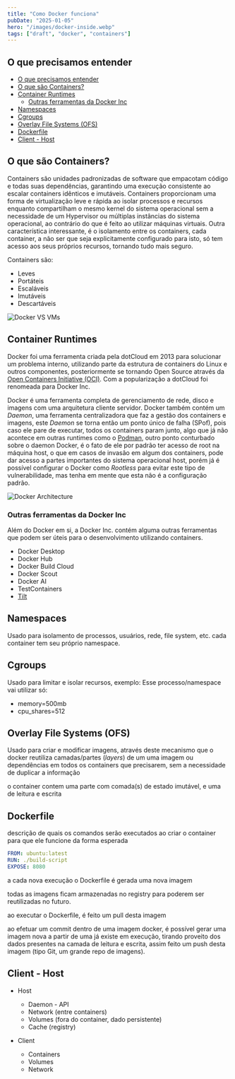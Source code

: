 ```yaml
---
title: "Como Docker funciona"
pubDate: "2025-01-05"
hero: "/images/docker-inside.webp"
tags: ["draft", "docker", "containers"]
---
```


## O que precisamos entender

- [O que precisamos entender](#o-que-precisamos-entender)
- [O que são Containers?](#o-que-são-containers)
- [Container Runtimes](#container-runtimes)
  - [Outras ferramentas da Docker Inc](#outras-ferramentas-da-docker-inc)
- [Namespaces](#namespaces)
- [Cgroups](#cgroups)
- [Overlay File Systems (OFS)](#overlay-file-systems-ofs)
- [Dockerfile](#dockerfile)
- [Client - Host](#client---host)

## O que são Containers?

Containers são unidades padronizadas de software que empacotam código e todas suas dependências, garantindo uma execução consistente ao escalar containers idênticos e imutáveis. Containers proporcionam uma forma de virtualização leve e rápida ao isolar processos e recursos enquanto compartilham o mesmo kernel do sistema operacional sem a necessidade de um Hypervisor ou múltiplas instâncias do sistema operacional, ao contrário do que é feito ao utilizar máquinas virtuais. Outra característica interessante, é o isolamento entre os containers, cada container, a não ser que seja explicitamente configurado para isto, só tem acesso aos seus próprios recursos, tornando tudo mais seguro.

Containers são:

- Leves
- Portáteis
- Escaláveis
- Imutáveis
- Descartáveis

![Docker VS VMs](/images/docker-vs-vm.webp)

## Container Runtimes

Docker foi uma ferramenta criada pela dotCloud em 2013 para solucionar um problema interno, utilizando parte da estrutura de containers do Linux e outros componentes, posteriormente se tornando Open Source através da [Open Containers Initiative (OCI)](https://opencontainers.org/). Com a popularização a dotCloud foi renomeada para Docker Inc.

Docker é uma ferramenta completa de gerenciamento de rede, disco e imagens com uma arquitetura cliente servidor. Docker também contém um *Daemon*, uma ferramenta centralizadora que faz a gestão dos containers e imagens, este *Daemon* se torna então um ponto único de falha (SPof), pois caso ele pare de executar, todos os containers param junto, algo que já não acontece em outras runtimes como o [Podman](https://podman.io/), outro ponto conturbado sobre o daemon Docker, é o fato de ele por padrão ter acesso de root na máquina host, o que em casos de invasão em algum dos containers, pode dar acesso a partes importantes do sistema operacional host, porém já é possível configurar o Docker como *Rootless* para evitar este tipo de vulnerabilidade, mas tenha em mente que esta não é a configuração padrão.

![Docker Architecture](/images/docker-architecture.webp)

### Outras ferramentas da Docker Inc

Além do Docker em si, a Docker Inc. contém alguma outras ferramentas que podem ser úteis para o desenvolvimento utilizando containers.

- Docker Desktop
- Docker Hub
- Docker Build Cloud
- Docker Scout
- Docker AI
- TestContainers
- [Tilt](https://tilt.dev/)

## Namespaces

Usado para isolamento de processos, usuários, rede, file system, etc.
cada container tem seu próprio namespace.

## Cgroups

Usado para limitar e isolar recursos, exemplo: Esse processo/namespace vai utilizar só:

- memory=500mb
- cpu_shares=512

## Overlay File Systems (OFS)

Usado para criar e modificar imagens, através deste mecanismo que o docker reutiliza camadas/partes (*layers*) de um uma imagem ou dependências em todos os containers que precisarem, sem a necessidade de duplicar a informação

o container contem uma parte com comada(s) de estado imutável, e uma de leitura e escrita

## Dockerfile

descrição de quais os comandos serão executados ao criar o container para que ele funcione da forma esperada

``` yaml
FROM: ubuntu:latest
RUN: ./build-script
EXPOSE: 8080
```

a cada nova execução o Dockerfile é gerada uma nova imagem

todas as imagens ficam armazenadas no registry para poderem ser reutilizadas no futuro.

ao executar o Dockerfile, é feito um pull desta imagem

ao efetuar um commit dentro de uma imagem docker, é possível gerar uma imagem nova a partir de uma já existe em execução, tirando proveito dos dados presentes na camada de leitura e escrita, assim feito um push desta imagem (tipo Git, um grande repo de imagens).

## Client - Host

- Host
  - Daemon - API
  - Network (entre containers)
  - Volumes (fora do container, dado persistente)
  - Cache (registry)

- Client
  - Containers
  - Volumes
  - Network
